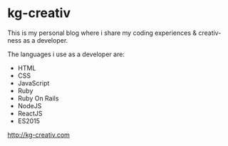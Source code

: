 # kg-creativ

This is my personal blog where i share my coding experiences &amp; creativ-ness as a developer.

The languages i use as a developer are:

- HTML
- CSS
- JavaScript
- Ruby
- Ruby On Rails
- NodeJS
- ReactJS
- ES2015

http://kg-creativ.com
